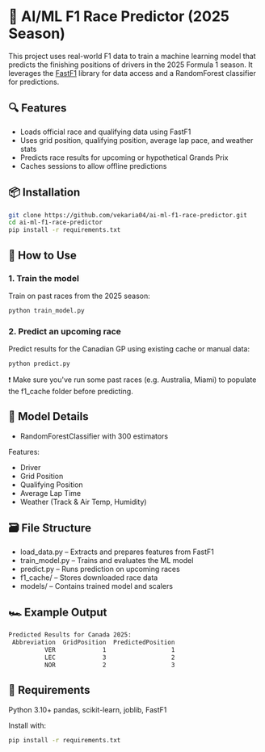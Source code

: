 # 🏁 AI/ML F1 Race Predictor (2025 Season)

This project uses real-world F1 data to train a machine learning model that predicts the finishing positions of drivers in the 2025 Formula 1 season. It leverages the [FastF1](https://theoehrly.github.io/Fast-F1/) library for data access and a RandomForest classifier for predictions.

## 🔍 Features

- Loads official race and qualifying data using FastF1
- Uses grid position, qualifying position, average lap pace, and weather stats
- Predicts race results for upcoming or hypothetical Grands Prix
- Caches sessions to allow offline predictions

## 📦 Installation

```bash
git clone https://github.com/vekaria04/ai-ml-f1-race-predictor.git
cd ai-ml-f1-race-predictor
pip install -r requirements.txt
```

## 🚀 How to Use

### 1. Train the model
Train on past races from the 2025 season:
```bash
python train_model.py
```
### 2. Predict an upcoming race
Predict results for the Canadian GP using existing cache or manual data:
```bash
python predict.py
```
❗ Make sure you've run some past races (e.g. Australia, Miami) to populate the f1_cache folder before predicting.

## 🧠 Model Details
- RandomForestClassifier with 300 estimators
  
Features:
  - Driver
  - Grid Position
  - Qualifying Position
  - Average Lap Time
  - Weather (Track & Air Temp, Humidity)

## 🗃 File Structure
- load_data.py – Extracts and prepares features from FastF1
- train_model.py – Trains and evaluates the ML model
- predict.py – Runs prediction on upcoming races
- f1_cache/ – Stores downloaded race data
- models/ – Contains trained model and scalers

## 🏎 Example Output
```bash
Predicted Results for Canada 2025:
 Abbreviation  GridPosition  PredictedPosition
          VER             1                  1
          LEC             3                  2
          NOR             2                  3
```

## 📌 Requirements
Python 3.10+
pandas, scikit-learn, joblib, FastF1

Install with:
```bash
pip install -r requirements.txt
```

